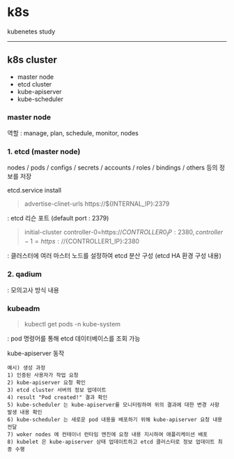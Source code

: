 # k8s
kubenetes study 
 
---

## k8s cluster
- master node 
- etcd cluster
- kube-apiserver 
- kube-scheduler

### master node
역할 : 
manage, plan, schedule, monitor, nodes


### 1. etcd (master node)
nodes / pods / configs / secrets / accounts / roles / bindings / others 등의 정보를 저장


etcd.service install 
> advertise-clinet-urls https://${INTERNAL_IP}:2379 

   : etcd 리슨 포트 (default port : 2379) 

> initial-cluster controller-0=https://${CONTROLLER0_IP}:2380,controller-1=https://${CONTROLLER1_IP}:2380 

   : 클러스터에 여러 마스터 노드를 설정하여 etcd 분산 구성 (etcd HA 환경 구성 내용) 


### 2. qadium 
: 모의고사 방식 내용

### kubeadm
> kubectl get pods -n kube-system 

: pod 명령어를 통해 etcd 데이터베이스를 조회 가능

kube-apiserver 동작

```
예시) 생성 과정 
1) 인증된 사용자가 작업 요청
2) kube-apiserver 요청 확인
3) etcd cluster 서버의 정보 업데이트
4) result "Pod created!" 결과 확인
5) kube-scheduler 는 kube-apiserver를 모니터링하여 위의 결과에 대한 변경 사항 발생 내용 확인
6) kube-scheduler 는 새로운 pod 내용을 배포하기 위해 kube-apiserver 요청 내용 전달
7) woker nodes 에 컨테이너 런타임 엔진에 요청 내용 지시하여 애플리케이션 배포
8) kubelet 은 kube-apiserver 상태 업데이트하고 etcd 클러스터로 정보 업데이트 최종 수행
```

